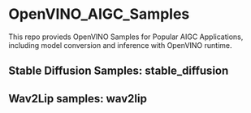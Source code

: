 # OpenVINO_AIGC_Samples
This repo provieds OpenVINO Samples for Popular AIGC Applications, including model conversion and inference with OpenVINO runtime.

## Stable Diffusion Samples: stable_diffusion

## Wav2Lip samples: wav2lip
